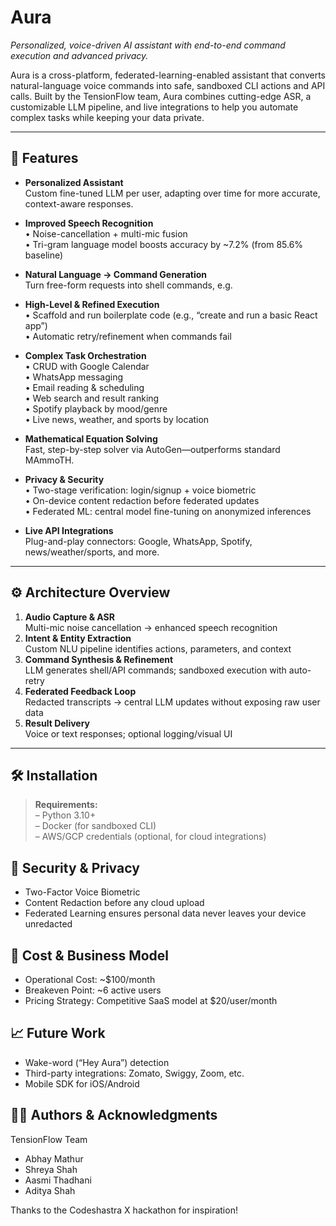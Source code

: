 # Aura  
*Personalized, voice-driven AI assistant with end-to-end command execution and advanced privacy.*

Aura is a cross-platform, federated-learning-enabled assistant that converts natural-language voice commands into safe, sandboxed CLI actions and API calls. Built by the TensionFlow team, Aura combines cutting-edge ASR, a customizable LLM pipeline, and live integrations to help you automate complex tasks while keeping your data private.

---

## 🚀 Features

- **Personalized Assistant**  
  Custom fine-tuned LLM per user, adapting over time for more accurate, context-aware responses.

- **Improved Speech Recognition**  
  • Noise-cancellation + multi-mic fusion  
  • Tri-gram language model boosts accuracy by ~7.2% (from 85.6% baseline)

- **Natural Language → Command Generation**  
  Turn free-form requests into shell commands, e.g.  


- **High-Level & Refined Execution**  
• Scaffold and run boilerplate code (e.g., “create and run a basic React app”)  
• Automatic retry/refinement when commands fail

- **Complex Task Orchestration**  
• CRUD with Google Calendar  
• WhatsApp messaging  
• Email reading & scheduling  
• Web search and result ranking  
• Spotify playback by mood/genre  
• Live news, weather, and sports by location

- **Mathematical Equation Solving**  
Fast, step-by-step solver via AutoGen—outperforms standard MAmmoTH.

- **Privacy & Security**  
• Two-stage verification: login/signup + voice biometric  
• On-device content redaction before federated updates  
• Federated ML: central model fine-tuning on anonymized inferences

- **Live API Integrations**  
Plug-and-play connectors: Google, WhatsApp, Spotify, news/weather/sports, and more.

---

## ⚙️ Architecture Overview

1. **Audio Capture & ASR**  
 Multi-mic noise cancellation → enhanced speech recognition  
2. **Intent & Entity Extraction**  
 Custom NLU pipeline identifies actions, parameters, and context  
3. **Command Synthesis & Refinement**  
 LLM generates shell/API commands; sandboxed execution with auto-retry  
4. **Federated Feedback Loop**  
 Redacted transcripts → central LLM updates without exposing raw user data  
5. **Result Delivery**  
 Voice or text responses; optional logging/visual UI  

---

## 🛠 Installation

> **Requirements:**  
> – Python 3.10+  
> – Docker (for sandboxed CLI)  
> – AWS/GCP credentials (optional, for cloud integrations)


## 🔐 Security & Privacy

- Two-Factor Voice Biometric
- Content Redaction before any cloud upload
- Federated Learning ensures personal data never leaves your device unredacted

## 💸 Cost & Business Model

- Operational Cost: ~$100/month
- Breakeven Point: ~6 active users
- Pricing Strategy: Competitive SaaS model at $20/user/month

## 📈 Future Work

- Wake-word (“Hey Aura”) detection
- Third-party integrations: Zomato, Swiggy, Zoom, etc.
- Mobile SDK for iOS/Android

## 🙋‍♂️ Authors & Acknowledgments

TensionFlow Team
- Abhay Mathur
- Shreya Shah
- Aasmi Thadhani
- Aditya Shah

Thanks to the Codeshastra X hackathon for inspiration!
